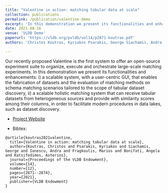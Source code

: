 ```yaml
---
title: "Valentine in action: matching tabular data at scale"
collection: publications
permalink: /publication/valentine-demo
excerpt: 'In this demonstration we present its functionalities and enhancements: i) a scalable system, with a user-centric GUI, that enables the fabrication of datasets and the evaluation of matching methods on schema matching scenarios tailored to the scope of tabular dataset discovery, ii) a scalable holistic matching system that can receive tabular datasets from heterogeneous sources and provide with similarity scores among their columns, in order to facilitate modern procedures in data lakes, such as dataset discovery.'
date: 2021-08-16
venue: 'VLDB Demo'
paperurl: 'https://vldb.org/pvldb/vol14/p2871-koutras.pdf'
authors: 'Christos Koutras, Kyriakos Psarakis, George Siachamis, Andra Ionescu, Marios Fragkoulis, Angela Bonifati, Asterios Katsifodimos'

---
```


Our recently proposed Valentine is the first system to offer an
open-source experiment suite to organize, execute and orchestrate
large-scale matching experiments. In this demonstration we present
its functionalities and enhancements: i) a scalable system, with a
user-centric GUI, that enables the fabrication of datasets and the
evaluation of matching methods on schema matching scenarios
tailored to the scope of tabular dataset discovery, ii) a scalable
holistic matching system that can receive tabular datasets from
heterogeneous sources and provide with similarity scores among
their columns, in order to facilitate modern procedures in data lakes,
such as dataset discovery.

<ul>
    <li> 
        <a href="https://delftdata.github.io/valentine/" target="_blank"><i class="fa-solid fa-globe"></i> Project Website</a>
    </li>
</ul>


- Bibtex: 
```
@article{koutras2021valentine,
  title={Valentine in action: matching tabular data at scale},
  author={Koutras, Christos and Psarakis, Kyriakos and Siachamis, George and Ionescu, Andra and Fragkoulis, Marios and Bonifati, Angela and Katsifodimos, Asterios},
  journal={Proceedings of the VLDB Endowment},
  volume={14},
  number={12},
  pages={2871--2874},
  year={2021},
  publisher={VLDB Endowment}
}
```